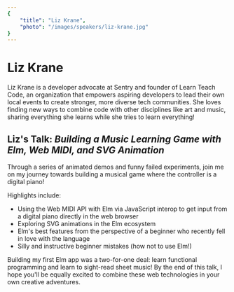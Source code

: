 ```yaml
---
{
    "title": "Liz Krane",
    "photo": "/images/speakers/liz-krane.jpg"
}
---
```


# Liz Krane

Liz Krane is a developer advocate at Sentry and founder of Learn Teach Code, an organization that empowers aspiring developers to lead their own local events to create stronger, more diverse tech communities. She loves finding new ways to combine code with other disciplines like art and music, sharing everything she learns while she tries to learn everything!

## Liz's Talk: *Building a Music Learning Game with Elm, Web MIDI, and SVG Animation*

Through a series of animated demos and funny failed experiments, join me on my journey towards building a musical game where the controller is a digital piano!

Highlights include:

  - Using the Web MIDI API with Elm via JavaScript interop to get input from a digital piano directly in the web browser
  - Exploring SVG animations in the Elm ecosystem
  - Elm's best features from the perspective of a beginner who recently fell in love with the language
  - Silly and instructive beginner mistakes (how not to use Elm!)

Building my first Elm app was a two-for-one deal: learn functional programming and learn to sight-read sheet music! By the end of this talk, I hope you'll be equally excited to combine these web technologies in your own creative adventures.
